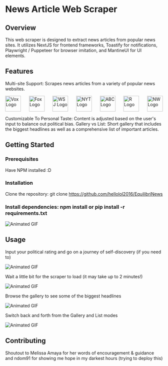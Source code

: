 # News Article Web Scraper
## Overview
This web scraper is designed to extract news articles from popular news sites. It utilizes NextJS for frontend frameworks, Toastify for notifications, Playwright / Puppeteer for browser imitation, and MantineUI for UI elements.

## Features
Multi-site Support: Scrapes news articles from a variety of popular news websites.

<div style="display: flex; justify-content: space-between;">
    <img src="https://cdn.vox-cdn.com/thumbor/fjx9AlBgNzbugF_DJEptMX3a-kE=/1400x1400/filters:format(jpeg)/cdn.vox-cdn.com/uploads/chorus_asset/file/20058266/vox_logo_4x3.jpg" alt="Vox Logo" width="50px">
    <img src="https://upload.wikimedia.org/wikipedia/commons/thumb/6/67/Fox_News_Channel_logo.svg/768px-Fox_News_Channel_logo.svg.png" alt="Fox Logo" width="50px">
    <img src="https://100r.org/media/2020/05/WSJ-logo.jpg" alt="WSJ Logo" width="50px">
    <img src="https://lh4.googleusercontent.com/rAu6Oi1vFIlx747JxosPs9qs3vd08vqU49L1eLWojiWrIIAj5xDEcdSwYS_AeGLwSGR6HmWnkeKk7DZJN3oReVQOop8b7q29kzkC3DEAS3XRtv828wTac8OPlPsdQwgOwd573PaF" alt="NYT Logo" width="50px">
    <img src="https://upload.wikimedia.org/wikipedia/commons/2/2f/ABC-2021-LOGO.svg" alt="ABC Logo" width="50px">
    <img src="https://encrypted-tbn0.gstatic.com/images?q=tbn:ANd9GcQQIqAQRzGBqSTYg8LliaoEqsON1cm0Ps7lsA&usqp=CAU" alt="R Logo" width="50px">
    <img src="https://yt3.googleusercontent.com/fXgXYq-vfZapJMvkRQ2k6L1vj4Zd2J97zKXlsc6G95LdIyfH3PI8o-QPreIbPOkEE0B63i1vNdU=s900-c-k-c0x00ffffff-no-rj" alt="NW Logo" width="50px">
</div>

Customizable To Personal Taste: Content is adjusted based on the user's input to balance out political bias.
Gallery vs List: Short gallery that includes the biggest headlines as well as a comprehensive list of important articles.
## Getting Started
### Prerequisites
Have NPM installed :D
### Installation
Clone the repository: git clone https://github.com/hellolol2016/EquilibriNews

### Install dependencies: npm install or pip install -r requirements.txt

![Animated GIF](https://im5.ezgif.com/tmp/ezgif-5-179769488d.gif)

## Usage
Input your political rating and go on a journey of self-discovery (if you need to)

![Animated GIF](https://im5.ezgif.com/tmp/ezgif-5-9d992a2fb4.gif)


Wait a little bit for the scraper to load (it may take up to 2 minutes!)

![Animated GIF](https://im5.ezgif.com/tmp/ezgif-5-7864d8f29a.gif)

Browse the gallery to see some of the biggest headlines

![Animated GIF](https://im5.ezgif.com/tmp/ezgif-5-6e7ff2a5fe.gif)

Switch back and forth from the Gallery and List modes

![Animated GIF](https://im5.ezgif.com/tmp/ezgif-5-78d1ee1456.gif)

## Contributing
Shoutout to Melissa Amaya for her words of encouragement & guidance and ndom91 for showing me hope in my darkest hours (trying to deploy this)
